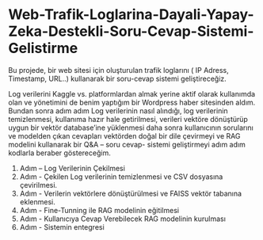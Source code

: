 # Web-Trafik-Loglarina-Dayali-Yapay-Zeka-Destekli-Soru-Cevap-Sistemi-Gelistirme
Bu projede, bir web sitesi için oluşturulan trafik loglarını ( IP Adress, Timestamp, URL..) kullanarak bir soru-cevap sistemi geliştireceğiz.

Log verilerini Kaggle vs. platformlardan almak yerine aktif olarak kullanımda olan ve yönetimini de benim yaptığım bir Wordpress haber sitesinden aldım. Bundan sonra adım adım Log verilerinin nasıl alındığı, 
log verilerinin temizlenmesi, kullanıma hazır hale getirilmesi, verileri vektöre dönüştürüp uygun bir vektör database’ine yüklenmesi daha sonra kullanıcının sorularını ve modelden çıkan cevapları vektörden doğal bir dile  çevirmeyi ve RAG modelini kullanarak bir Q&A – soru cevap- sistemi geliştirmeyi adım adım kodlarla beraber göstereceğim.

1. Adım – Log Verilerinin Çekilmesi
2. Adım - Çekilen Log verilerinin temizlenmesi ve CSV dosyasına çevirilmesi.
3. Adım - Verilerin vektörlere dönüştürülmesi ve FAISS vektör tabanına eklenmesi.
4. Adım - Fine-Tunning ile RAG modelinin eğitilmesi
5. Adım - Kullanıcıya Cevap Verebilecek RAG modelinin kurulması
6. Adım - Sistemin entegresi

